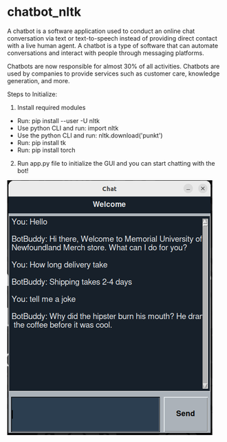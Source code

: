 # chatbot_nltk

A chatbot is a software application used to conduct an online chat conversation via text or text-to-speech instead of providing direct contact with a live human agent. A chatbot is a type of software that can automate conversations and interact with people through messaging platforms.

Chatbots are now responsible for almost 30% of all activities. Chatbots are used by companies to provide services such as customer care, knowledge generation, and more.

Steps to Initialize:
1. Install required modules
<ul>
  <li>Run: pip install --user -U nltk</li>
  <li>Use python CLI and run: import nltk</li> 
  <li>Use the python CLI and run: nltk.download('punkt')</li>
  <li>Run: pip install tk</li>
  <li>Run: pip install torch</li>
</ul>

2. Run app.py file to initialize the GUI and you can start chatting with the bot!


![My Image](chatbot.png)
